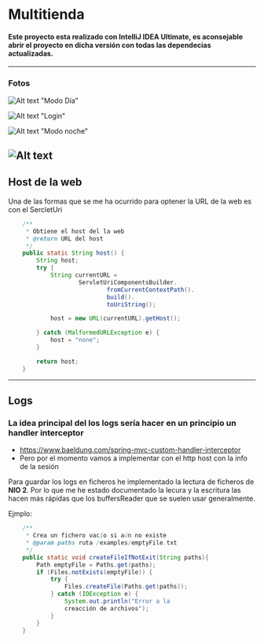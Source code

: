 # Multitienda
 
#### Este proyecto esta realizado con IntelliJ IDEA Ultimate, es aconsejable abrir el proyecto en dicha versión con todas las dependecias actualizadas.
---
### Fotos

![Alt text](https://pbs.twimg.com/media/FE4jGTVWQAUtIqN?format=jpg&name=large) "Modo Día"

![Alt text](https://pbs.twimg.com/media/FE4jJ03XoAMZRlD?format=jpg&name=large) "Login"

![Alt text](https://pbs.twimg.com/media/FE4jHpOXMAMTYZ9?format=jpg&name=large) "Modo noche"

![Alt text](https://pbs.twimg.com/media/FE4jHpOXMAMTYZ9?format=jpg&name=large)
---

## Host de la web
Una de las formas que se me ha ocurrido para optener la URL de la web
es con el SercletUri
```java
    /**
     * Obtiene el host del la web
     * @return URL del host
     */
    public static String host() {
        String host;
        try {
            String currentURL =
                    ServletUriComponentsBuilder.
                            fromCurrentContextPath().
                            build().
                            toUriString();

            host = new URL(currentURL).getHost();

        } catch (MalformedURLException e) {
            host = "none";
        }

        return host;
    }
```


---

## Logs

### La idea principal del los logs sería hacer en un principio un handler interceptor
 * https://www.baeldung.com/spring-mvc-custom-handler-interceptor
 * Pero por el momento vamos a implementar con el http host con la info de la sesión

Para guardar los logs en ficheros he implementado la lectura de ficheros de **NIO 2**. Por lo que me he estado documentado la lecura y la escritura las hacen más rápidas que los buffersReader que se suelen usar generalmente.

Ejmplo:

```java
    /**
     * Crea un fichero vacío si aún no existe
     * @param paths ruta /examples/emptyFile.txt
     */
    public static void createFileIfNotExit(String paths){
        Path emptyFile = Paths.get(paths);
        if (Files.notExists(emptyFile)) {
            try {
                Files.createFile(Paths.get(paths));
            } catch (IOException e) {
                System.out.println("Error a la 
                creacción de archivos");
            }
        }
    }
```

